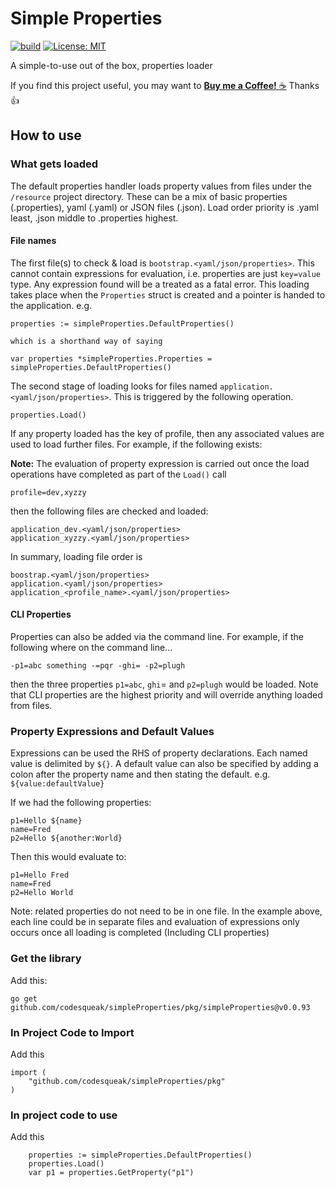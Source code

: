 # Simple Properties


[![build](https://github.com/codesqueak/simpleProperties/actions/workflows/build.yml/badge.svg)](https://github.com/codesqueak/simpleProperties/actions/workflows/build.yml)
[![License: MIT](https://img.shields.io/badge/License-MIT-green.svg)](https://opensource.org/licenses/MIT)


A simple-to-use out of the box, properties loader


If you find this project useful, you may want to [__Buy me a
Coffee!__ :coffee:](https://www.buymeacoffee.com/codesqueak) Thanks :thumbsup:


## How to use

### What gets loaded

The default properties handler loads property values from files under the `/resource` project directory.  These can be a mix of basic properties (.properties), 
yaml (.yaml) or JSON files (.json).  Load order priority is .yaml least, .json middle to .properties highest.

#### File names

The first file(s) to check & load is `bootstrap.<yaml/json/properties>`.  This cannot contain expressions for evaluation, i.e. properties are just `key=value` type. Any 
expression found will be a treated as a fatal error.  This loading takes place when the `Properties` struct is created and a pointer is handed to the application. e.g.

```
properties := simpleProperties.DefaultProperties()

which is a shorthand way of saying

var properties *simpleProperties.Properties = simpleProperties.DefaultProperties()
```

The second stage of loading looks for files named `application.<yaml/json/properties>`.  This is triggered by the following operation.

```
properties.Load()
```

If any property loaded has the key of profile, then any associated values are used to load further files.  For example, if the following exists:

**Note:** The evaluation of property expression is carried out once the load operations have completed as part of the `Load()` call

`
profile=dev,xyzzy
`

then the following files are checked and loaded:

```
application_dev.<yaml/json/properties>
application_xyzzy.<yaml/json/properties>
```

In summary, loading file order is

```
boostrap.<yaml/json/properties>
application.<yaml/json/properties>
application_<profile_name>.<yaml/json/properties>
```

#### CLI Properties

Properties can also be added via the command line. For example, if the following where on the command line...

```-p1=abc something -=pqr -ghi= -p2=plugh```

then the three properties `p1=abc`, `ghi`= and `p2=plugh` would be loaded. Note that CLI properties are the
highest priority and will override anything loaded from files.

### Property Expressions and Default Values

Expressions can be used the RHS of property declarations. Each named value is delimited by `${}`. A default value can also be specified by adding a colon after
the property name and then stating the default. e.g. `${value:defaultValue}`

If we had the following properties:

```
p1=Hello ${name}
name=Fred
p2=Hello ${another:World}
```

Then this would evaluate to:

```
p1=Hello Fred
name=Fred
p2=Hello World
```

Note: related properties do not need to be in one file.  In the example above, each line could be 
in separate files and evaluation of expressions only occurs once all loading is completed (Including CLI properties)

### Get the library

Add this:

```
go get github.com/codesqueak/simpleProperties/pkg/simpleProperties@v0.0.93
```

### In Project Code to Import

Add this 

```
import (
	"github.com/codesqueak/simpleProperties/pkg"
)
```


### In project code to use

Add this

```
	properties := simpleProperties.DefaultProperties()
	properties.Load()
	var p1 = properties.GetProperty("p1")
```
